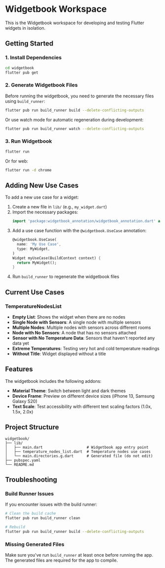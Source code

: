 # Widgetbook Workspace

This is the Widgetbook workspace for developing and testing Flutter widgets in isolation.

## Getting Started

### 1. Install Dependencies

```bash
cd widgetbook
flutter pub get
```

### 2. Generate Widgetbook Files

Before running the widgetbook, you need to generate the necessary files using `build_runner`:

```bash
flutter pub run build_runner build --delete-conflicting-outputs
```

Or use watch mode for automatic regeneration during development:

```bash
flutter pub run build_runner watch --delete-conflicting-outputs
```

### 3. Run Widgetbook

```bash
flutter run
```

Or for web:

```bash
flutter run -d chrome
```

## Adding New Use Cases

To add a new use case for a widget:

1. Create a new file in `lib/` (e.g., `my_widget.dart`)
2. Import the necessary packages:
   ```dart
   import 'package:widgetbook_annotation/widgetbook_annotation.dart' as widgetbook;
   ```
3. Add a use case function with the `@widgetbook.UseCase` annotation:
   ```dart
   @widgetbook.UseCase(
     name: 'My Use Case',
     type: MyWidget,
   )
   Widget myUseCase(BuildContext context) {
     return MyWidget();
   }
   ```
4. Run `build_runner` to regenerate the widgetbook files

## Current Use Cases

### TemperatureNodesList
- **Empty List**: Shows the widget when there are no nodes
- **Single Node with Sensors**: A single node with multiple sensors
- **Multiple Nodes**: Multiple nodes with sensors across different rooms
- **Node with No Sensors**: A node that has no sensors attached
- **Sensor with No Temperature Data**: Sensors that haven't reported any data yet
- **Extreme Temperatures**: Testing very hot and cold temperature readings
- **Without Title**: Widget displayed without a title

## Features

The widgetbook includes the following addons:
- **Material Theme**: Switch between light and dark themes
- **Device Frame**: Preview on different device sizes (iPhone 13, Samsung Galaxy S20)
- **Text Scale**: Test accessibility with different text scaling factors (1.0x, 1.5x, 2.0x)

## Project Structure

```
widgetbook/
├── lib/
│   ├── main.dart                    # Widgetbook app entry point
│   ├── temperature_nodes_list.dart  # Temperature nodes use cases
│   └── main.directories.g.dart      # Generated file (do not edit)
├── pubspec.yaml
└── README.md
```

## Troubleshooting

### Build Runner Issues

If you encounter issues with the build runner:

```bash
# Clean the build cache
flutter pub run build_runner clean

# Rebuild
flutter pub run build_runner build --delete-conflicting-outputs
```

### Missing Generated Files

Make sure you've run `build_runner` at least once before running the app. The generated files are required for the app to compile.

